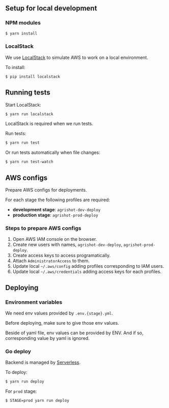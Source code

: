 ## Setup for local development

### NPM modules

```sh
$ yarn install
```

### LocalStack

We use [LocalStack](https://github.com/localstack/localstack) to simulate AWS to work on a local environment.

To install:

```sh
$ pip install localstack
```


## Running tests

Start LocalStack:

```sh
$ yarn run localstack
```

LocalStack is required when we run tests.

Run tests:

```sh
$ yarn run test
```

Or run tests automatically when file changes:

```sh
$ yarn run test-watch
```


## AWS configs

Prepare AWS configs for deployments.

For each stage the following profiles are required:

- **development stage**: `agrishot-dev-deploy`
- **production stage**: `agrishot-prod-deploy`

### Steps to prepare AWS configs 

1. Open AWS IAM console on the browser.
2. Create new users with names, `agrishot-dev-deploy`, `agrishot-prod-deploy`.
3. Create access keys to access programatically.
4. Attach `AdministratorAccess` to them.
5. Update local `~/.aws/config` adding profiles corresponding to IAM users.
6. Update local `~/.aws/credentials` adding access keys for each profiles.


## Deploying

### Environment variables

We need env values provided by `.env.{stage}.yml`.

Before deploying, make sure to give those env values.

Beside of yaml file, env values can be provided by ENV.
And if so, corresponding value by yaml is ignored.

### Go deploy

Backend is managed by [Serverless](https://serverless.com/).

To deploy:

```sh
$ yarn run deploy
```

For `prod` stage:

```sh
$ STAGE=prod yarn run deploy
```
